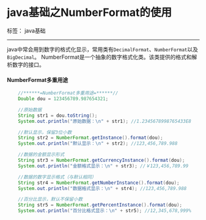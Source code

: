 ﻿# java基础之NumberFormat的使用

标签： java基础

---

java中常会用到数字的格式化显示，常用类有`DecimalFormat`、`NumberFormat`以及`BigDecimal`。
NumberFormat是一个抽象的数字格式化类。该类提供的格式和解析数字的接口。

#### NumberFormat多重用途
```java
    //******=NumberFormat多重用途=******//
    Double dou = 123456789.987654321;

    //原始数据
    String str1 = dou.toString();
    System.out.println("原始数据：\n" + str1); //1.2345678998765433E8

    //默认显示，保留3位小数
    String str2 = NumberFormat.getInstance().format(dou);
    System.out.println("默认显示：\n" + str2); //123,456,789.988

    //数据的金额显示形式
    String str3 = NumberFormat.getCurrencyInstance().format(dou);
    System.out.println("金额格式显示：\n" + str3); //￥123,456,789.99

    //数据的数字显示格式（与默认相同）
    String str4 = NumberFormat.getNumberInstance().format(dou);
    System.out.println("数据格式显示：\n" + str4); //123,456,789.988

    //百分比显示，默认不保留小数
    String str5 = NumberFormat.getPercentInstance().format(dou);
    System.out.println("百分比格式显示：\n" + str5); //12,345,678,999%
```

